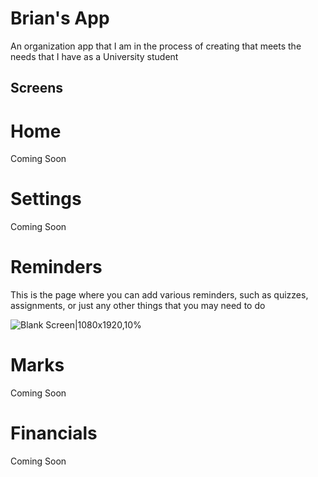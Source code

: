 # Brian's App
An organization app that I am in the process of creating that meets the needs that I have as a University student

## Screens

# Home
Coming Soon

# Settings
Coming Soon

# Reminders
This is the page where you can add various reminders, such as quizzes, assignments, or just any other things that you may need to do

![Blank Screen|1080x1920,10%](/Screaenshots/Blank.png)

# Marks
Coming Soon

# Financials
Coming Soon
